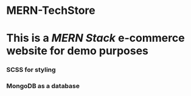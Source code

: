 # MERN-TechStore
<h1>This is a <i>MERN Stack</i> e-commerce website for demo purposes</h1>
<h3> SCSS for styling</h3>
<h3>MongoDB as a database</h3>
